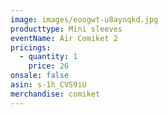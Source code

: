 ```yaml
---
image: images/eoogwt-u8aynqkd.jpg
producttype: Mini sleeves
eventName: Air Comiket 2
pricings:
  - quantity: 1
    price: 26
onsale: false
asin: s-1h_CVS9iU
merchandise: comiket
---
```

